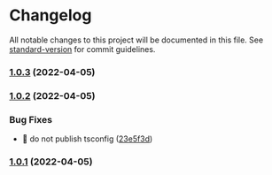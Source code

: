 # Changelog

All notable changes to this project will be documented in this file. See [standard-version](https://github.com/conventional-changelog/standard-version) for commit guidelines.

### [1.0.3](https://github.com/porscheofficial/eslint-config-porschedigital/compare/v1.0.2...v1.0.3) (2022-04-05)

### [1.0.2](https://github.com/porscheofficial/eslint-config-porschedigital/compare/v1.0.1...v1.0.2) (2022-04-05)


### Bug Fixes

* 🐛 do not publish tsconfig ([23e5f3d](https://github.com/porscheofficial/eslint-config-porschedigital/commit/23e5f3d6af028938d47d3150ca9f84acbd5df0ac))

### [1.0.1](https://github.com/porscheofficial/eslint-config-porschedigital/compare/v1.0.0...v1.0.1) (2022-04-05)
